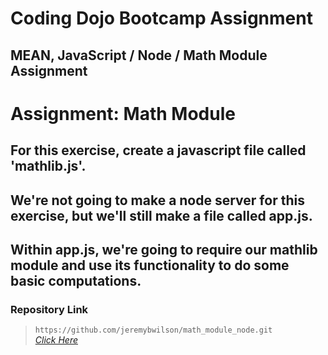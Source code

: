 # Coding Dojo Bootcamp Assignment
## MEAN, JavaScript / Node / Math Module Assignment

# Assignment: Math Module
## For this exercise, create a javascript file called 'mathlib.js'.  
## We're not going to make a node server for this exercise, but we'll still make a file called app.js.  
## Within app.js, we're going to require our mathlib module and use its functionality to do some basic computations.

### Repository Link

> ``` https://github.com/jeremybwilson/math_module_node.git ```<br>
> _[Click Here](https://github.com/jeremybwilson/math_module_node.git)_
